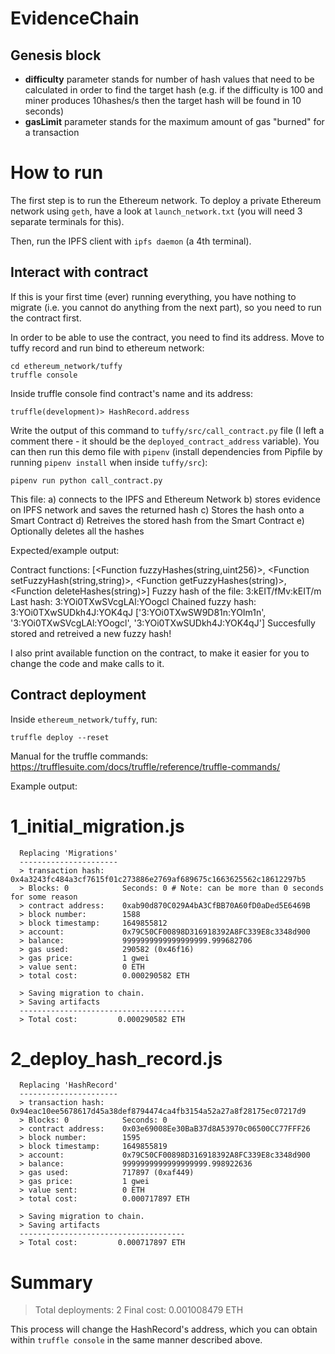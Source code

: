 # EvidenceChain

## Genesis block

- **difficulty** parameter stands for number of hash values that need to be calculated in order to find the target hash (e.g. if the difficulty is 100 and miner produces 10hashes/s then the target hash will be found in 10 seconds)
- **gasLimit** parameter stands for the maximum amount of gas "burned" for a transaction 

# How to run

The first step is to run the Ethereum network. To deploy a private Ethereum network using `geth`, have a look at `launch_network.txt` (you will need 3 separate terminals for this).

Then, run the IPFS client with `ipfs daemon` (a 4th terminal).

## Interact with contract

If this is your first time (ever) running everything, you have nothing to migrate (i.e. you cannot do anything from the next part), so you need to run the contract first. 

In order to be able to use the contract, you need to find its address. Move to tuffy record and run bind to ethereum network:

```
cd ethereum_network/tuffy
truffle console
```

Inside truffle console find contract's name and its address:

```
truffle(development)> HashRecord.address
```

Write the output of this command to `tuffy/src/call_contract.py` file (I left a comment there - it should be the `deployed_contract_address` variable). You can then run this demo file with `pipenv` (install dependencies from Pipfile by running `pipenv install` when inside `tuffy/src`):

``` 
pipenv run python call_contract.py
```

This file:
a) connects to the IPFS and Ethereum Network
b) stores evidence on IPFS network and saves the returned hash
c) Stores the hash onto a Smart Contract
d) Retreives the stored hash from the Smart Contract
e) Optionally deletes all the hashes

Expected/example output:

   Contract functions:  [<Function fuzzyHashes(string,uint256)>, <Function setFuzzyHash(string,string)>, <Function getFuzzyHashes(string)>, <Function deleteHashes(string)>]
   Fuzzy hash of the file: 3:kEIT/fMv:kEIT/m
   Last hash: 3:YOi0TXwSVcgLAl:YOogcl
   Chained fuzzy hash: 3:YOi0TXwSUDkh4J:YOK4qJ
   ['3:YOi0TXwSW9D81n:YOIm1n', '3:YOi0TXwSVcgLAl:YOogcl', '3:YOi0TXwSUDkh4J:YOK4qJ']
   Succesfully stored and retreived a new fuzzy hash!

I also print available function on the contract, to make it easier for you to change the code and make calls to it.

## Contract deployment

Inside `ethereum_network/tuffy`, run:

```
truffle deploy --reset
```

Manual for the truffle commands: https://trufflesuite.com/docs/truffle/reference/truffle-commands/

Example output:

   1_initial_migration.js
   ======================

      Replacing 'Migrations'
      ----------------------
      > transaction hash:    0x4a3243fc484a3cf7615f01c273886e2769af689675c1663625562c18612297b5
      > Blocks: 0            Seconds: 0 # Note: can be more than 0 seconds for some reason
      > contract address:    0xab90d870C029A4bA3CfBB70A60fD0aDed5E6469B
      > block number:        1588
      > block timestamp:     1649855812
      > account:             0x79C50CF00898D316918392A8FC339E8c3348d900
      > balance:             9999999999999999999.999682706
      > gas used:            290582 (0x46f16)
      > gas price:           1 gwei
      > value sent:          0 ETH
      > total cost:          0.000290582 ETH

      > Saving migration to chain.
      > Saving artifacts
      -------------------------------------
      > Total cost:         0.000290582 ETH


   2_deploy_hash_record.js
   =======================

      Replacing 'HashRecord'
      ----------------------
      > transaction hash:    0x94eac10ee5678617d45a38def8794474ca4fb3154a52a27a8f28175ec07217d9
      > Blocks: 0            Seconds: 0
      > contract address:    0x03e69008Ee30BaB37d8A53970c06500CC77FFF26
      > block number:        1595
      > block timestamp:     1649855819
      > account:             0x79C50CF00898D316918392A8FC339E8c3348d900
      > balance:             9999999999999999999.998922636
      > gas used:            717897 (0xaf449)
      > gas price:           1 gwei
      > value sent:          0 ETH
      > total cost:          0.000717897 ETH

      > Saving migration to chain.
      > Saving artifacts
      -------------------------------------
      > Total cost:         0.000717897 ETH

   Summary
   =======
   > Total deployments:   2
   > Final cost:          0.001008479 ETH
   
This process will change the HashRecord's address, which you can obtain within `truffle console` in the same manner described above.


